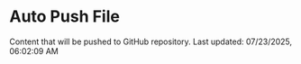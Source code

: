 # Auto Push File

Content that will be pushed to GitHub repository.
Last updated: 07/23/2025, 06:02:09 AM
